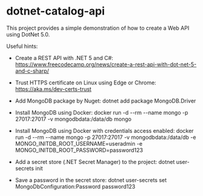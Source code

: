# dotnet-catalog-api

This project provides a simple demonstration of how to create a Web API using DotNet 5.0.

Useful hints:

- Create a REST API with .NET 5 and C#: https://www.freecodecamp.org/news/create-a-rest-api-with-dot-net-5-and-c-sharp/

- Trust HTTPS certificate on Linux using Edge or Chrome: https://aka.ms/dev-certs-trust

- Add MongoDB package by Nuget: dotnet add package MongoDB.Driver

- Install MongoDB using Docker: docker run -d --rm --name mongo -p 27017:27017 -v mongodbdata:/data/db mongo

- Install MongoDB using Docker with credentials access enabled: docker run -d --rm --name mongo -p 27017:27017 -v mongodbdata:/data/db -e MONGO_INITDB_ROOT_USERNAME=useradmin -e MONGO_INITDB_ROOT_PASSWORD=password123

- Add a secret store (.NET Secret Manager) to the project: dotnet user-secrets init

- Save a password in the secret store: dotnet user-secrets set MongoDbConfiguration:Password password123

